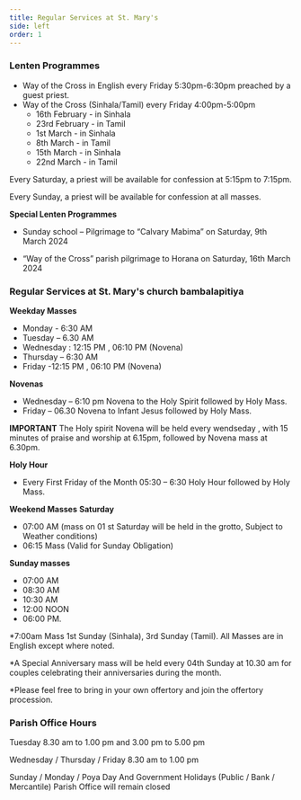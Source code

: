 ```yaml
---
title: Regular Services at St. Mary's
side: left
order: 1
---
```


### Lenten Programmes

* Way of the Cross in English every Friday 5:30pm-6:30pm preached by a guest priest.
* Way of the Cross (Sinhala/Tamil) every Friday 4:00pm-5:00pm
  * 16th February - in Sinhala
  * 23rd February - in Tamil
  * 1st March - in Sinhala
  * 8th March - in Tamil
  * 15th March - in Sinhala
  * 22nd March - in Tamil

Every Saturday, a priest will be available for confession at 5:15pm to 7:15pm.

Every Sunday, a priest will be available for confession at all masses.

**Special Lenten Programmes**

* Sunday school – Pilgrimage to “Calvary Mabima”
on Saturday, 9th March 2024

* “Way of the Cross” parish pilgrimage to Horana
on Saturday, 16th March 2024

### Regular Services at St. Mary's church bambalapitiya 

**Weekday Masses**
* Monday - 6:30 AM
* Tuesday – 6.30 AM
* Wednesday : 12:15 PM , 06:10 PM (Novena)
* Thursday – 6:30 AM
* Friday -12:15 PM , 06:10 PM (Novena)

**Novenas**

* Wednesday – 6:10 pm Novena to the Holy Spirit followed by Holy Mass.
* Friday – 06.30 Novena to Infant Jesus followed by Holy Mass.


 **IMPORTANT**
The Holy spirit Novena will be held every wendseday , with 15 minutes of praise and worship at 6.15pm, followed by Novena  mass at 6.30pm.

**Holy Hour** 

* Every First Friday of the Month 05:30 – 6:30 Holy Hour followed by Holy Mass.

**Weekend Masses**
**Saturday**

* 07:00 AM (mass on 01 st Saturday will be held in the grotto, Subject to Weather conditions)
* 06:15 Mass (Valid for Sunday Obligation)

**Sunday masses**

* 07:00 AM
* 08:30 AM
* 10:30 AM
* 12:00 NOON
* 06:00 PM.

*7:00am Mass 1st Sunday (Sinhala), 3rd Sunday (Tamil). All Masses are in English except where noted. 

*A Special Anniversary mass will be held every 04th Sunday at 10.30 am for couples celebrating their anniversaries during the month.

*Please feel free to bring in your own  offertory and join the offertory procession.

### Parish Office Hours

Tuesday  8.30 am to 1.00 pm and 3.00 pm to 5.00 pm

Wednesday / Thursday / Friday 8.30 am to 1.00 pm

Sunday / Monday / Poya Day And Government Holidays 
(Public / Bank / Mercantile) Parish Office will remain closed

